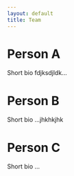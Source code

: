 ```yaml
---
layout: default
title: Team
---
```


# Person A

Short bio fdjksdjldk...


# Person B

Short bio ...jhkhkjhk


# Person C

Short bio ...
